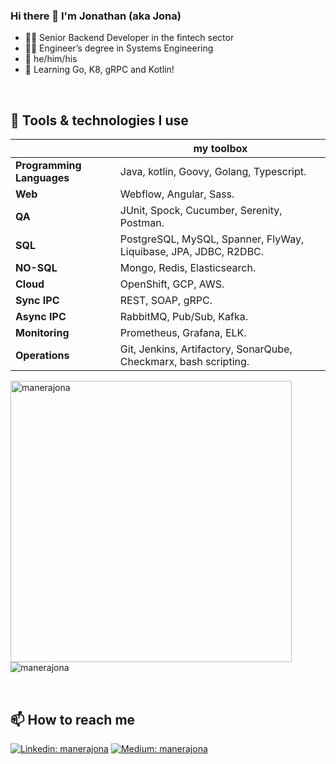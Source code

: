 ### Hi there 👋 I'm Jonathan (aka Jona) 
- 👨‍💻 Senior Backend Developer in the fintech sector
- 👨‍🎓 Engineer’s degree in Systems Engineering
- 💬 he/him/his
- 🌱 Learning Go, K8, gRPC and Kotlin!

&nbsp;

## 🧰 Tools & technologies I use

||my toolbox|
|---|---|
|**Programming Languages**|Java, kotlin, Goovy, Golang, Typescript.
|**Web**|Webflow, Angular, Sass.
|**QA**|JUnit, Spock, Cucumber, Serenity, Postman.
|**SQL**|PostgreSQL, MySQL, Spanner, FlyWay, Liquibase, JPA, JDBC, R2DBC.
|**NO-SQL**|Mongo, Redis, Elasticsearch.
|**Cloud**|OpenShift, GCP, AWS.
|**Sync IPC**|REST, SOAP, gRPC.
|**Async IPC**|RabbitMQ, Pub/Sub, Kafka.
|**Monitoring**|Prometheus, Grafana, ELK.
|**Operations**|Git, Jenkins, Artifactory, SonarQube, Checkmarx, bash scripting.

<p align="left">
<img src="https://github-readme-stats.vercel.app/api?username=manerajona&show_icons=true&locale=en" alt="manerajona" width = 450>
<img src="https://github-readme-stats.vercel.app/api/top-langs?username=manerajona&show_icons=true&locale=en&layout=compact" alt="manerajona" width 450 />
</p>

&nbsp;

## 📫 How to reach me

[![Linkedin: manerajona](https://img.shields.io/badge/manerajona-LinkedIn-blue)](https://www.linkedin.com/in/manerajona)
[![Medium: manerajona](https://img.shields.io/badge/manerajona-Medium-black)](https://manerajona.medium.com)

&nbsp;

